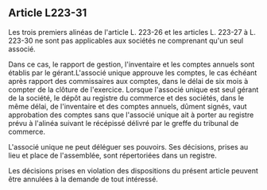 Article L223-31
----
Les trois premiers alinéas de l'article L. 223-26 et les articles L. 223-27 à L.
223-30 ne sont pas applicables aux sociétés ne comprenant qu'un seul associé.

Dans ce cas, le rapport de gestion, l'inventaire et les comptes annuels sont
établis par le gérant.L'associé unique approuve les comptes, le cas échéant
après rapport des commissaires aux comptes, dans le délai de six mois à compter
de la clôture de l'exercice. Lorsque l'associé unique est seul gérant de la
société, le dépôt au registre du commerce et des sociétés, dans le même délai,
de l'inventaire et des comptes annuels, dûment signés, vaut approbation des
comptes sans que l'associé unique ait à porter au registre prévu à l'alinéa
suivant le récépissé délivré par le greffe du tribunal de commerce.

L'associé unique ne peut déléguer ses pouvoirs. Ses décisions, prises au lieu et
place de l'assemblée, sont répertoriées dans un registre.

Les décisions prises en violation des dispositions du présent article peuvent
être annulées à la demande de tout intéressé.
